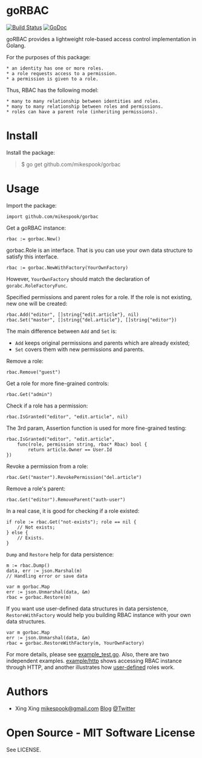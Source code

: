 goRBAC
======

[![Build Status](https://travis-ci.org/mikespook/gorbac.png?branch=master)](https://travis-ci.org/mikespook/gorbac)
[![GoDoc](https://godoc.org/github.com/mikespook/gorbac?status.png)](https://godoc.org/github.com/mikespook/gorbac)

goRBAC provides a lightweight role-based access control implementation
in Golang.

For the purposes of this package:

	* an identity has one or more roles.
	* a role requests access to a permission.
	* a permission is given to a role.

Thus, RBAC has the following model:

	* many to many relationship between identities and roles.
	* many to many relationship between roles and permissions.
	* roles can have a parent role (inheriting permissions).

Install
=======

Install the package:

> $ go get github.com/mikespook/gorbac
	
Usage
=====

Import the package:

	import github.com/mikespook/gorbac

Get a goRBAC instance:
	
	rbac := gorbac.New()

gorbac.Role is an interface. That is you can use your own data structure to satisfy this interface.

	rbac := gorbac.NewWithFactory(YourOwnFactory)

However, `YourOwnFactory` should match the declaration of `gorabc.RoleFactoryFunc`.

Specified permissions and parent roles for a role.
If the role is not existing, new one will be created:
	
	rbac.Add("editor", []string{"edit.article"}, nil)	
	rbac.Set("master", []string{"del.article"}, []string{"editor"})

The main difference between `Add` and `Set` is: 

 * `Add` keeps original permissions and parents which are already existed;
 * `Set` covers them with new permissions and parents.

Remove a role:

	rbac.Remove("guest")

Get a role for more fine-grained controls:

	rbac.Get("admin")

Check if a role has a permission:
	
	rbac.IsGranted("editor", "edit.article", nil)

The 3rd param, Assertion function is used for more fine-grained testing:

	rbac.IsGranted("editor", "edit.article", 
		func(role, permission string, rbac* Rbac) bool {
			return article.Owner == User.Id
	})

Revoke a permission from a role:

	rbac.Get("master").RevokePermission("del.article")

Remove a role's parent:

	rbac.Get("editor").RemoveParent("auth-user")

In a real case, it is good for checking if a role existed:

	if role := rbac.Get("not-exists"); role == nil {
		// Not exists;
	} else {
		// Exists. 	
	}

`Dump` and `Restore` help for data persistence:

	m := rbac.Dump()
	data, err := json.Marshal(m)
	// Handling error or save data

	var m gorbac.Map
	err := json.Unmarshal(data, &m)
	rbac = gorbac.Restore(m)

If you want use user-defined data structures in data persistence, `RestoreWithFactory` would help you building RBAC instance with your own data structures.

	var m gorbac.Map
	err := json.Unmarshal(data, &m)
	rbac = gorbac.RestoreWithFactory(m, YourOwnFactory)

For more details, please see [example_test.go](https://github.com/mikespook/gorbac/blob/master/example_test.go).
Also, there are two independent examples. [example/http](https://github.com/mikespook/gorbac/tree/master/examples/http) shows accessing RBAC instance through HTTP, and another illustrates how [user-defined](https://github.com/mikespook/gorbac/tree/master/examples/user-defined) roles work.

Authors
=======

 * Xing Xing <mikespook@gmail.com> [Blog](http://mikespook.com) 
[@Twitter](http://twitter.com/mikespook)

Open Source - MIT Software License
==================================

See LICENSE.
